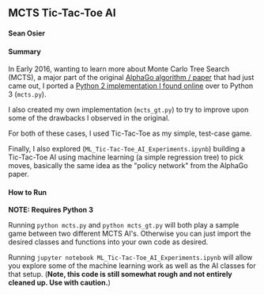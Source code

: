 ## MCTS Tic-Tac-Toe AI
#### Sean Osier


#### Summary
In Early 2016, wanting to learn more about Monte Carlo Tree Search (MCTS), a major part of the original [AlphaGo algorithm / paper](https://storage.googleapis.com/deepmind-media/alphago/AlphaGoNaturePaper.pdf) that had just came out, I ported a [Python 2 implementation I found online](http://mcts.ai/code/python.html) over to Python 3 (`mcts.py`).

I also created my own implementation (`mcts_gt.py`) to try to improve upon some of the drawbacks I observed in the original.

For both of these cases, I used Tic-Tac-Toe as my simple, test-case game.

Finally, I also explored (`ML_Tic-Tac-Toe_AI_Experiments.ipynb`) building a Tic-Tac-Toe AI using machine learning (a simple regression tree) to pick moves, basically the same idea as the "policy network" from the AlphaGo paper.

#### How to Run

**NOTE: Requires Python 3**

Running `python mcts.py` and `python mcts_gt.py` will both play a sample game between two different MCTS AI's. Otherwise you can just import the desired classes and functions into your own code as desired.

Running `jupyter notebook ML_Tic-Tac-Toe_AI_Experiments.ipynb` will allow you explore some of the machine learning work as well as the AI classes for that setup. (**Note, this code is still somewhat rough and not entirely cleaned up. Use with caution.**)
